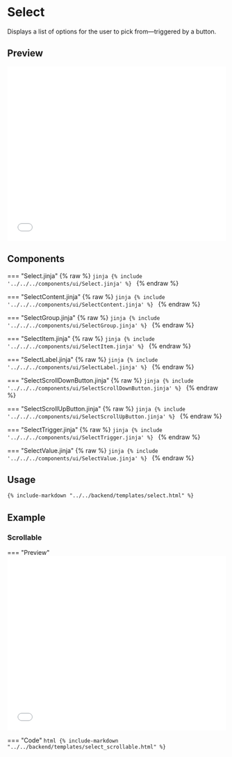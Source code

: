 # Select

Displays a list of options for the user to pick from—triggered by a button.

## Preview

<iframe
src="{{ preview_url}}/components/select"
style="width: 100%; height: 400px; border: none;">
</iframe>

## Components

=== "Select.jinja"
    {% raw %}
    ```jinja
    {% include '../../../components/ui/Select.jinja' %}
    ```
    {% endraw %}

=== "SelectContent.jinja"
    {% raw %}
    ```jinja
    {% include '../../../components/ui/SelectContent.jinja' %}
    ```
    {% endraw %}

=== "SelectGroup.jinja"
    {% raw %}
    ```jinja
    {% include '../../../components/ui/SelectGroup.jinja' %}
    ```
    {% endraw %}

=== "SelectItem.jinja"
    {% raw %}
    ```jinja
    {% include '../../../components/ui/SelectItem.jinja' %}
    ```
    {% endraw %}

=== "SelectLabel.jinja"
    {% raw %}
    ```jinja
    {% include '../../../components/ui/SelectLabel.jinja' %}
    ```
    {% endraw %}

=== "SelectScrollDownButton.jinja"
    {% raw %}
    ```jinja
    {% include '../../../components/ui/SelectScrollDownButton.jinja' %}
    ```
    {% endraw %}

=== "SelectScrollUpButton.jinja"
    {% raw %}
    ```jinja
    {% include '../../../components/ui/SelectScrollUpButton.jinja' %}
    ```
    {% endraw %}

=== "SelectTrigger.jinja"
    {% raw %}
    ```jinja
    {% include '../../../components/ui/SelectTrigger.jinja' %}
    ```
    {% endraw %}

=== "SelectValue.jinja"
    {% raw %}
    ```jinja
    {% include '../../../components/ui/SelectValue.jinja' %}
    ```
    {% endraw %}

## Usage

```html
{% include-markdown "../../backend/templates/select.html" %}

```

## Example

### Scrollable

=== "Preview"
    <iframe
    src="{{ preview_url}}/components/select?option=scrollable"
    style="width: 100%; height: 400px; border: none;">
    </iframe>

=== "Code"
    ```html
    {% include-markdown "../../backend/templates/select_scrollable.html" %}
    ```
